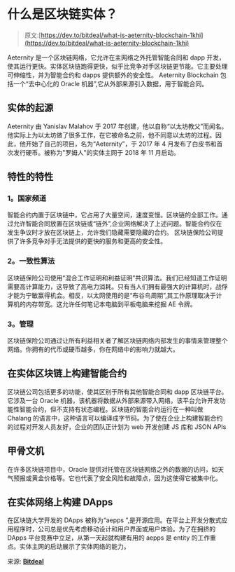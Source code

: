 # 什么是区块链实体？

> 原文:[https://dev.to/bitdeal/what-is-aeternity-blockchain-1khi](https://dev.to/bitdeal/what-is-aeternity-blockchain-1khi)

Aeternity 是一个区块链网络，它允许在主网络之外托管智能合同和 dapp 开发，使其运行更快。实体区块链跑得更快，似乎比竞争对手区块链更节能。它主要处理可伸缩性，并为智能合约和 dapps 提供额外的安全性。
Aeternity Blockchain 包括一个“去中心化的 Oracle 机器”,它从外部来源引入数据，用于智能合同。

## [](#origin-of-aeternity)实体的起源

Aeternity 由 Yanislav Malahov 于 2017 年创建，他以自称“以太坊教父”而闻名。他实际上为以太坊做了很多工作，在它被命名之前，他不同意以太坊的过程。因此，他开始了自己的项目，名为“Aeternity”，于 2017 年 4 月发布了白皮书和首次发行硬币。被称为"罗姆人"的实体主网于 2018 年 11 月启动。

## [](#special-features-of-aeternity)特性的特性

### [](#1-state-channels)1。国家频道

智能合约内置于区块链中，它占用了大量空间，速度变慢。区块链的全部工作。通过允许智能合同放置在区块链或“链外”,企业网络解决了上述问题。智能合约仅在发生争议时才放在区块链上，允许我们隐藏需要隐藏的合约。
区块链保险公司提供了许多竞争对手无法提供的更快的服务和更高的安全性。

### [](#2-consensus-algorithm)2。一致性算法

区块链保险公司使用“混合工作证明和利益证明”共识算法。我们已经知道工作证明需要高计算能力，这导致了高电力消耗。只有当人们拥有最强大的计算机时，战俘才能为宁敏赢得机会。相反，以太网使用的是“布谷鸟周期”,其工作原理取决于计算机的内存带宽。这允许任何笔记本电脑到平板电脑来挖掘 AE 令牌。

### [](#3-governance)3。管理

区块链保险公司通过让所有利益相关者了解区块链网络内部发生的事情来管理整个网络。你拥有的代币或硬币越多，你在网络中的影响力就越大。

## [](#building-smart-contracts-on-aeternity-blockchain)在实体区块链上构建智能合约

区块链公司包括更多的功能，使其区别于所有其他智能合同和 dapp 区块链平台。它涉及一台 Oracle 机器，该机器将数据从外部来源带入网络。该平台允许开发功能性智能合约，但不支持有状态编程。区块链的智能合约运行在一种叫做 Chalang 的语言中，这种语言可以编译成字节码。为了使在企业上构建智能合约的过程对开发人员友好，企业的团队正计划为 web 开发创建 JS 库和 JSON APIs

## [](#oracle-machine)甲骨文机

在许多区块链项目中，Oracle 提供对托管在区块链网络之外的数据的访问，如天气预报或黄金价格等。它也代表了安全风险和故障点，因为这使得它被集中化。

## [](#building-dapps-on-aeternity-network)在实体网络上构建 DApps

在区块链大学开发的 DApps 被称为“aepps ”,是开源应用。在平台上开发分散式应用程序时，公司总是优先考虑移动设计和用户界面或用户体验。为了在拥挤的 DApps 平台竞赛中立足，从第一天起就构建有用的 aepps 是 entity 的工作重点。实体主网的启动展示了实体网络的能力。

来源: [**Bitdeal**](https://www.bitdeal.net/what-is-aeternity-blockchain)